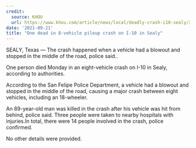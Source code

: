 ```yaml
---
credit:
  source: KHOU
  url: https://www.khou.com/article/news/local/deadly-crash-i10-sealy/285-e634f534-2d4e-4047-a75e-08ae161187c2
date: '2021-09-21'
title: "One dead in 8-vehicle pileup crash on I-10 in Sealy"
---
```

SEALY, Texas — The crash happened when a vehicle had a blowout and stopped in the middle of the road, police said..

One person died Monday in an eight-vehicle crash on I-10 in Sealy, according to authorities.

According to the San Felipe Police Department, a vehicle had a blowout and stopped in the middle of the road, causing a major crash between eight vehicles, including an 18-wheeler.

An 89-year-old man was killed in the crash after his vehicle was hit from behind, police said. Three people were taken to nearby hospitals with injuries.In total, there were 14 people involved in the crash, police confirmed. 

No other details were provided.
